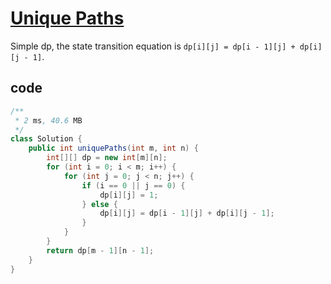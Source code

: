 # [Unique Paths](https://leetcode.com/problems/unique-paths/)

Simple dp, the state transition equation is `dp[i][j] = dp[i - 1][j] + dp[i][j - 1]`.

## code

```java
/**
 * 2 ms, 40.6 MB
 */
class Solution {
    public int uniquePaths(int m, int n) {
        int[][] dp = new int[m][n];
        for (int i = 0; i < m; i++) {
            for (int j = 0; j < n; j++) {
                if (i == 0 || j == 0) {
                    dp[i][j] = 1;
                } else {
                    dp[i][j] = dp[i - 1][j] + dp[i][j - 1];
                }
            }
        }
        return dp[m - 1][n - 1];
    }
}
```
